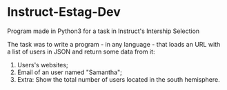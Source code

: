 # Instruct-Estag-Dev
Program made in Python3 for a task in Instruct's Intership Selection

The task was to write a program - in any language - that loads an URL with a list of users in JSON and return some data from it:

1) Users's websites;
2) Email of an user named "Samantha";
3) Extra: Show the total number of users located in the south hemisphere.

